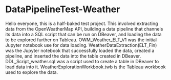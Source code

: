 # DataPipelineTest-Weather

Hello everyone, this is a half-baked test project. This involved extracting data from the OpenWeatherMap API, building a data pipeline that channels its data into 
a SQL script that can be run on DBeaver, and loading the data to be explored further on Tableau. 
OWM_Weather_ELT_V1 was the initial Jupyter notebook use for data loading. 
WeatherDataExtraction(ELT_Fin) was the Jupyter notebook that successfully loaded the data, created a pipeline, and inserted the data into the table created in DBeaver. 
DDL_Script_weather.sql was a script used to create a table in DBeaver to load data into it. 
WeatherExplorationWorkbook.twb is the Tableau workbook used to explore the data. 

